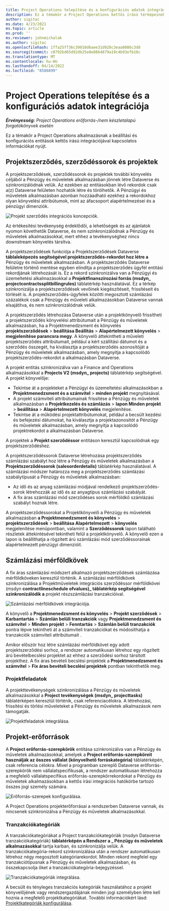 ```yaml
---
title: Project Operations telepítése és a konfigurációs adatok integrációja
description: Ez a témakör a Project Operations kettős írású térképeinek beállításával és konfigurálásával kapcsolatban nyújt tájékoztatást.
author: sigitac
ms.date: 4/23/2021
ms.topic: article
ms.prod: ''
ms.reviewer: johnmichalak
ms.author: sigitac
ms.openlocfilehash: 1ffa25ff36c39010d6aee31d928c3eaa0086c3d8
ms.sourcegitcommit: c0792bd65d92db25e0e8864879a19c4b93efb10c
ms.translationtype: MT
ms.contentlocale: hu-HU
ms.lasthandoff: 04/14/2022
ms.locfileid: "8586899"
---
```

# <a name="project-operations-setup-and-configuration-data-integration"></a>Project Operations telepítése és a konfigurációs adatok integrációja

_**Érvényesség:** Project Operations erőforrás-/nem készletalapú forgatókönyvek esetén_

Ez a témakör a Project Operations alkalmazásnak a beállítási és konfigurációs entitások kettős írású integrációjával kapcsolatos információkat nyújt.

## <a name="project-contracts-contract-lines-and-projects"></a>Projektszerződés, szerződéssorok és projektek

A projektszerződések, szerződéssorok és projektek további könyvelés céljából a Pénzügy és műveletek alkalmazásban jönnek létre Dataverse és szinkronizálódnak velük. Az ezekben az entitásokban lévő rekordok csak a(z) Dataverse felületen hozhatók létre és törölhetők. A Pénzügyi és műveletek alkalmazásban azonban hozzáadható ezekhez a rekordokhoz olyan könyvelési attribútumok, mint az áfacsoport alapértelmezései és a pénzügyi dimenziók.

  ![Projekt szerződés integrációs koncepciók.](./media/1ProjectContract.jpg)

Az értékesítési tevékenység érdeklődői, a lehetőségek és az ajánlatok nyomon követhetők Dataverse, és nem szinkronizálódnak a Pénzügy és műveletek alkalmazásokkal, mert ehhez a tevékenységhez nincs downstream könyvelés társítva.

A projektszerződések funkciója a Projektszerződések Dataverse **táblaleképezés segítségével projektszerződés-rekordot hoz létre a** Pénzügy és műveletek alkalmazásban. A projektszerződés Dataverse felületre történő mentése egyben elindítja a projektszerződés ügyfél entitási rekordjának létrehozását is. Ez a rekord szinkronizálva van a Pénzügyi és üzemeltetési alkalmazásokkal a **Projektfinanszírozási forrás (msdyn\_ projectcontractssplitbillingrules)** táblatérkép használatával. Ez a térkép szinkronizálja a projektszerződések vevőinek kiegészítéseit, frissítéseit és törlését is. A projektszerződés-ügyfelek közötti megosztott számlázási százalékok csak a Pénzügy és műveleti alkalmazásokban Dataverse vannak elsajátítva, és nem szinkronizálódnak velük.

A projektszerződés létrehozása Dataverse után a projektkönyvelő frissítheti a projektszerződés könyvelési attribútumait a Pénzügy és műveletek alkalmazásban, ha a Projektmenedzsment és könyvelés **projektszerződések** > **beállítása Beállítás** > **Alapértelmezett könyvelés** > **megjelenítése parancsra megy**. A könyvelő áttekintheti a műveleti projektszerződés attribútumait, például a kért szállítási dátumot és a szerződés összegét, ha kiválasztja a projektszerződés azonosítóját a Pénzügy és műveletek alkalmazásban, amely megnyitja a kapcsolódó projektszerződés-rekordot a alkalmazásban Dataverse.

A projekt entitás szinkronizálva van a Finance and Operations alkalmazásokkal a **Projects V2 (msdyn\_ projects)** táblatérkép segítségével. A projekt könyvelője:

  - Tekintse át a projekteket a Pénzügyi és üzemeltetési alkalmazásokban a **Projektmenedzsment és a számvitel** > **minden projekt** megnyitásával. 
  - A projekt számviteli attribútumainak frissítése a Pénzügy és műveletek alkalmazásban a **Projektkezelés és számlázás** > **lapon Minden projekt** > **beállítása** > **Alapértelmezett könyvelés** megjelenítése.  
  - Tekintse át a működési projektattribútumokat, például a becsült kezdési és befejezési dátumokat, ha kiválasztja a projektazonosítót a Pénzügy és műveletek alkalmazásban, amely megnyitja a kapcsolódó projektrekordot a alkalmazásban Dataverse.

A projektek a **Projekt szerződéssor** entitáson keresztül kapcsolódnak egy projektszerződéshez.

A projektszerződéssorok Dataverse létrehozása projektszerződés számlázási szabályt hoz létre a Pénzügy és műveletek alkalmazásban a **Projektszerződéssorok (salesorderdetails)** táblatérkép használatával. A számlázási módszer határozza meg a projektszerződés számlázási szabálytípusát a Pénzügy és műveletek alkalmazásban:

  - Az idő és az anyag számlázási módjával rendelkező projektszerződés-sorok létrehozzák az idő és az anyagtípus számlázási szabályát.
  - A fix áras számlázási mód szerződéses sorok mérföldkő számlázási szabályt hoznak létre.

A projektszerződéssorokat a Projektkönyvelő a Pénzügy és műveletek alkalmazásban **a Projektmenedzsment és könyvelés** > **projektszerződések** > **beállítása Alapértelmezett** > **könyvelés** megjelenítése menüpontban, valamint a **Szerződéssorok** lapon található részletek áttekintésével tekintheti felül a projektkönyvelő. A könyvelő ezen a lapon is beállíthatja a rögzített árú számlázási mód szerződéssorainak alapértelmezett pénzügyi dimenzióit.

## <a name="billing-milestones"></a>Számlázási mérföldkövek

A fix áras számlázási módszert alkalmazó projektszerződések számlázása mérföldköveken keresztül történik. A számlázási mérföldkövek szinkronizálása a Projektműveletek integrációs szerződéssor mérföldkövei (msdyn **contractlineschedule ofvalues)\_ táblatérkép segítségével szinkronizálódik a** projekt részszámlázási tranzakcióival.

  ![Számlázási mérföldkövek integrációja.](./media/2Milestones.jpg)

A könyvelő a **Projektmenedzsment és könyvelés** > **Projekt szerződések** > **Karbantartás** > **Számlán belüli tranzakciók** vagy **Projektmenedzsment és számvitel** > **Minden projekt** > **Fenntartás** > **Számlán belüli tranzakciók** pontra lépve tekintheti át a számviteli tranzakciókat és módosíthatja a tranzakciók számviteli attribútumait .

Amikor először hoz létre számlázási mérföldkövet egy adott projektszerződési sorhoz, a rendszer automatikusan létrehoz egy rögzített árú bevételbecslési projektet az ehhez a szerződési sorhoz társított projekthez. A fix áras bevételi becslési projektek a **Projektmenedzsment és számvitel** > **Fix áras bevételi becslési projektek** pontban tekinthetők meg.

### <a name="project-tasks"></a>Projektfeladatok

A projekttevékenységek szinkronizálása a Pénzügy és műveletek alkalmazásokkal a **Project tevékenységek (msdyn\_ projecttasks)** táblatérképen keresztül történik, csak referenciacélokra. A létrehozási, frissítési és törlési műveleteket a Pénzügy és műveletek alkalmazások nem támogatják.

  ![Projektfeladatok integrálása.](./media/3Tasks.jpg)

## <a name="project-resources"></a>Projekt-erőforrások

A **Project erőforrás-szerepkörök** entitása szinkronizálva van a Pénzügy és műveletek alkalmazásokkal, amelyek a **Project erőforrás-szerepköreit használják az összes vállalat (könyvelhető forráskategória)** táblatérképén, csak referencia célokra. Mivel a programban szereplő Dataverse erőforrás-szerepkörök nem vállalatspecifikusak, a rendszer automatikusan létrehozza a megfelelő vállalatspecifikus erőforrás-szerepkörrekordokat a Pénzügy és műveletek alkalmazásokban a kettős írási integrációs hatókörbe tartozó összes jogi személy számára.

![Erőforrás-szerepek konfigurálása.](./media/5Resources.jpg)

A Project Operations projekterőforrásai a rendszerben Dataverse vannak, és nincsenek szinkronizálva a Pénzügy és műveletek alkalmazásokkal.

### <a name="transaction-categories"></a>Tranzakciókategóriák

A tranzakciókategóriákat a Project tranzakciókategóriák (msdyn Dataverse tranzakciókategóriák) **táblatérképén a Rendszer a \_ Pénzügy és műveletek alkalmazásokkal** tartja karban, és szinkronizálja velük. A tranzakciókategória-rekord szinkronizálása után a rendszer automatikusan létrehoz négy megosztott kategóriarekordot. Minden rekord megfelel egy tranzakciótípusnak a Pénzügy és műveletek alkalmazásban, és összekapcsolja őket a tranzakciókategória-bejegyzéssel.

![Tranzakciókategóriák integrálása.](./media/4TransactionCategories.jpg)

A becsült és tényleges tranzakciós kategóriák használatához a projekt könyvelőjének vagy rendszergazdájának minden jogi személyben létre kell hoznia a megfelelő projektkategóriákat. További információkért lásd: [Projektkategóriák konfigurálása](../project-accounting/configure-project-categories.md).
